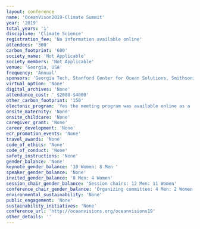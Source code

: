 ```yaml
---
layout: conference 
name: 'OceanVison2019-Climate Summit'
year: '2019'
total_years: '1'
discipline: 'Climate Science'
registration_fee: 'No information available online'
attendees: '300'
carbon_footprint: '600'
society_name: 'Not Applicable'
society_members: 'Not Applicable'
venue: 'Georgia, USA'
frequency: 'Annual'
sponsors: 'Georgia Tech, Stanford Center for Ocean Solutions, Smithsonian, AMBARI, Monterey Bay Aquarium, Scripps Oceanography, Georgia Aquarium, Stanford Woods Institute for the Environment, Scripps center for climate change impacts and adaptation, University of Georgia, Birch Aquarium, Skidaway Institute of Oceanography at University of Georgia'
virtual_option: 'None'
digital_archives: 'None'
attendance_cost: ' $2000-$4000'
other_carbon_footprint: '150'
electonic_program: 'Yes the meeting program was available online as a .pdf file on the conference website.'
onsite_maternity: 'None'
onsite_childcare: 'None'
caregiver_grant: 'None'
career_development: 'None'
ecr_promotion_events: 'None'
travel_awards: 'None'
code_of_ethics: 'None'
code_of_conduct: 'None'
safety_instructions: 'None'
gender_balance: 'None'
keynote_gender_balance: '10 Women: 8 Men '
speaker_gender_balance: 'None'
invited_gender_balance: '8 Men: 4 Women'
session_chair_gender_balance: 'Session chairs: 12 Men: 11 Women'
conference_chair_gender_balance: 'Organizing committee: 4 Men: 2 Women'
environmental_sustainability: 'None'
public_engagement: 'None'
sustainability_initiatives: 'None'
conference_url: 'http://oceanvisions.org/oceanvisions19'
other_details: ''
---
```


